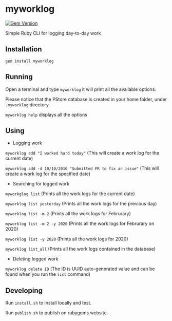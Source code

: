 # myworklog

[![Gem Version](https://img.shields.io/gem/v/myworklog?style=plastic)][gem]

[gem]: https://rubygems.org/gems/myworklog

Simple Ruby CLI for logging day-to-day work

Installation
------------

`gem install myworklog`

Running
-------

Open a terminal and type `myworklog` it will print all the available options.

Please notice that the PStore database is created in your home folder, under `.myworklog` directory.

`myworklog help` displays all the options

Using
-----

- Logging work

`myworklog add "I worked hard today"` (This will create a work log for the current date)

`myworklog add -d 10/10/2010 "Submitted PR to fix an issue"` (This will create a work log for the specified date)

- Searching for logged work

`myworkglog list` (Prints all the work logs for the current date)

`myworklog list yesterday` (Prints all the work logs for the previous day)

`myworklog list -m 2` (Prints all the work logs for Februrary)

`myworklog list -m 2 -y 2020` (Prints all the work logs for Februrary on 2020)

`myworklog list -y 2020` (Prints all the work logs for 2020)

`myworklog list_all` (Prints all the work logs contained in the database)

- Deleting logged work

`myworklog delete ID` (The ID is UUID auto-generated value and can be found when you run the `list` command)

Developing
----------

Run `install.sh` to install locally and test. 

Run `publish.sh` to publish on rubygems website.